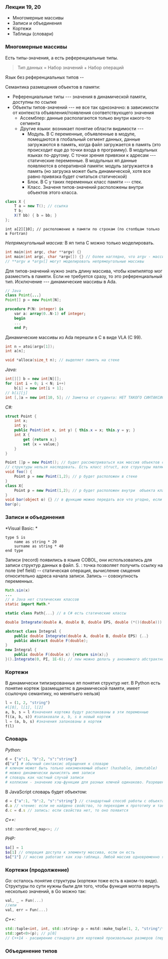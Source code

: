 ### Лекции 19, 20

* Многомерные массивы
* Записи и объединения
* Кортежи
* Таблицы (словари)

### Многомерные массивы

Есть типы-значения, а есть референциальные типы.
> Тип данных = Набор значений + Набор операций

Язык без референциальных типов -- 

Семантика размещения объектов в памяти:
* Референциальные типы --- значения в динамической памяти, доступны по ссылке
* Объекты типов-значений --- не все так однозначно: в зависимости от контекста объявления/появления соответствующего значения
	* Ассемблер: данные располагаются только внутри какого-то сегмента
	* Другие языки: возникает понятие области видимости --- 
		* Модуль. В С переменные, объявленные в модуле, помещаются в глобальный сегмент данных, данные загружаются в память, когда файл загружается в память (это происходит еще до точки входа в программу). В модульных языках по-другому. С точки зрения привязки к адресам --- статические переменные. В модульных яп данные появляются в оперативной памяти: модуль загружается в память (но загрузка может быть динамической, хотя все равно привязка будет считаться статической)
		* Блок. В С у таких переменных класс памяти --- стек. 
		* Класс. Значеня типов-значений расположены внутри объектов этого класса.
```C#
class X {
	T a = new T(); // ссылка
	T b;
	X(T bb) { b = bb; }
};
```
```
int a[2][10]; // расположение в памяти по строкам (по столбцам только в Fortran)
```

*Непрямоугольный массив:*
В яп типа С можно только моделировать.
```C
int main(int argc, char **argv) {}
int main(int argc, char *argv[]) {} // более наглядно, что argv - массив из указателей. здесь argv константный, в отличие от **argv, хотя они почти эквивалентны.
// **argv и *argv[] могут моделировать непрямоугольные массивы
```
Для типов-значений нужно знать длину массива, чтобы компилятор мог разместить в памяти. Если не требуется сразу, то это референциальный тип. Исключение --- динамические массивы в Ada.
```Java
// Java
class Point{...}
Point[] p = new Point[N];
```
```Ada
procedure P(N: integer) is
	var a: array(0..N-1) of integer;
	begin
	...
	end P;
```
Динамические массивы из Ada перешли в C в виде VLA (C 99).
```C
int n = atoi(argv[1]);
int a[n];

void *alloca(size_t n); // выделяет память на стеке
```
*Java:*
```Java
int[][] b = new int[N][];
for (int i = 0; i < N; i++) 
	b[i] = new int[i + 1];
// b[i][j]
int [,]a = new int[10, 5]; // Заметка от студента: НЕТ ТАКОГО СИНТАКСИСА В JAVA!
```
*C#:*
```C#
struct Point {
	int x;
	int y;
	public Point(int x, int y) { this.x = x; this.y = y; }
	int X {
		get {return x;}
		set {x = value;}
	}
}

Point []p = new Point(); // будет рассматриваться как массив объектов структур, семантика типа-значения (если бы Point был классом, то это был бы массив ссылок, и памяти затрачивалось бы больше)
// структуры нельзя наследовать. Есть класс struct, все структуры являются неявными наследниками этого класса
void foo() {
	Point p = new Point(1,2); // р будет расположен в стеке
}
class X{
	Point p = new Point(1,2); // p будет расположен внутри  объекта класса
}
void bar(object o) {} // в функцию можно передать все что угодно, если речь об ООП
bar(p);
```
### Записи и объединения
*Visual Basic: *
```Basic
type S is
	name as string * 20
	surname as string * 40
end type
```
Записи (record) появились в языке COBOL, они использовались для записи структур данных в файл.
S. : точка позволяет получить ссылку на поле (ref field) -- статическая операция, вычисление смщения относительно адреса начала записи.
Запись -- совокупность переменных.
```Java
Math.sin(x)
...
// в Java нет статических классов
static import Math.*
```
```C#
static class Path{...} // в С# есть статические классы
```
```C#
double Integrate(double A, double B, double EPS, double (*()(double)))
```
```Java
abstract class Integral {
	public double Integrate(double A, double B, double EPS) {..}
	public abstract double F(double);
}
new Integral {
	public double F(double x) {return sin(x);}
}().Integrate(0, PI, 1E-6); // new можно делать у анонимного абстрактного класса, у просто абстрактного нельзя
```
### Кортежи
В динамически типизированных яп понятия структур нет.
В Python есть понятие кортеж (размещаетяс в динамической памяти, имеет ссылочую семантику, но менятьего нельзя)
```python
l = (1, 2, "string")
#l[0], l[1], l[2]
a, b, s = l #значения кортежа будут распакованы в эти переменные
f((a, b, s)) #запаковали a, b, s в новый кортеж
l = (a, b, s) #значения запакованы в кортеж
f(l)
```
### Словарь
*Python:*
```python
d = {"a":1, "b":2, "s":"string"}
d["a"] # обычный синтаксис обращения к словарю
# ключом может быть только неизменяемый объект (hashable, immutable)
# можно динамически вычислять имя записи
# словарь как частный случай записи
# коллизии - значение хэш-функции для разных ключей одинаково. Разрешение коллизий
```
В JavaScript словарь будет объектом:
```JavaScript
d = {"a":1, "b":2, "s":"string"} // стандартный способ работы с объектами, так задается любой объект, объект по определению является словарем
d.a // чтение: если не найдено свойство, то переходим к прототипу и так далее
d.с = d.s // запись: если свойства нет, то оно появится
```
*C++:*
```C
std::unordered_map<>; // 
```
*PHP:*
```PHP
$a[] = 1  
$a[1] // операция доступа к элементу массива, если он есть
$a["1"] // массив работает как хэш-таблица. Любой массив одновременно является хэш-таблицей с внутренним разрешением коллизий
```
### Кортежи (продолжение)
*Go:* осталось понятие структуры (кортежи тоже есть в каком-то виде). Структуры по сути нужны были для того, чтобы функция могла вернуть несколько значений, в Go можно так:
```Go
val, _ = Fun(...)
//или
val, err = Fun(...)
```
*C++:*
```C++
std::tuple<int, int, std::string> p = mstd::make_tuple(1, 2, "string"/*const char* -> std::string*/);
std::get<0>(p); // p[0]
// C++14 - расширение стандарта для кортежей произвольных размеров (переменный список параметров в шаблоне)
```
### Объединение типов


